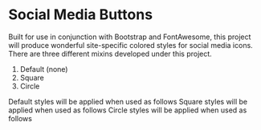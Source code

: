 Social Media Buttons
====================

Built for use in conjunction with Bootstrap and FontAwesome, this project will produce wonderful site-specific colored styles for social media icons. There are three different mixins developed under this project.

1. Default (none)
2. Square
3. Circle

Default styles will be applied when used as follows
<code><a href="fa fa-facebook"></a></code>
Square styles will be applied when used as follows
<code><a href="fa fa-facebook square"></a></code>
Circle styles will be applied when used as follows
<code><a href="fa fa-facebook circle"></a></code>
